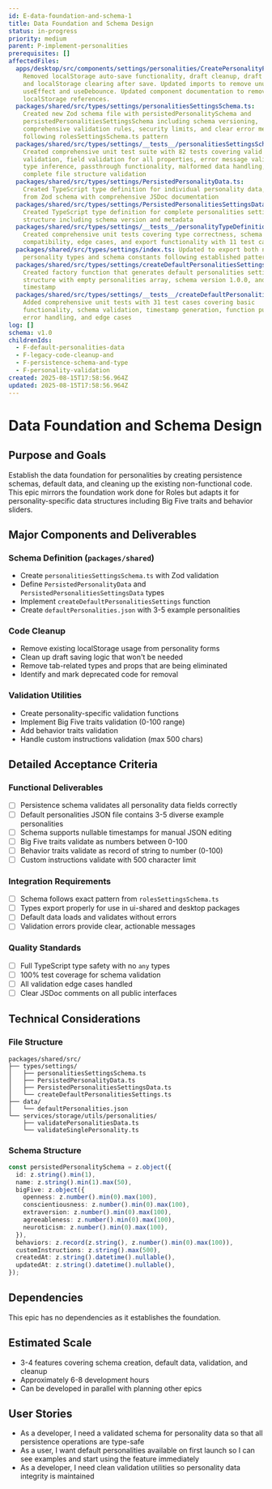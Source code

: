 ```yaml
---
id: E-data-foundation-and-schema-1
title: Data Foundation and Schema Design
status: in-progress
priority: medium
parent: P-implement-personalities
prerequisites: []
affectedFiles:
  apps/desktop/src/components/settings/personalities/CreatePersonalityForm.tsx:
    Removed localStorage auto-save functionality, draft cleanup, draft recovery,
    and localStorage clearing after save. Updated imports to remove unused
    useEffect and useDebounce. Updated component documentation to remove
    localStorage references.
  packages/shared/src/types/settings/personalitiesSettingsSchema.ts:
    Created new Zod schema file with persistedPersonalitySchema and
    persistedPersonalitiesSettingsSchema including schema versioning,
    comprehensive validation rules, security limits, and clear error messages
    following rolesSettingsSchema.ts pattern
  packages/shared/src/types/settings/__tests__/personalitiesSettingsSchema.test.ts:
    Created comprehensive unit test suite with 82 tests covering valid data
    validation, field validation for all properties, error message validation,
    type inference, passthrough functionality, malformed data handling, and
    complete file structure validation
  packages/shared/src/types/settings/PersistedPersonalityData.ts:
    Created TypeScript type definition for individual personality data, inferred
    from Zod schema with comprehensive JSDoc documentation
  packages/shared/src/types/settings/PersistedPersonalitiesSettingsData.ts:
    Created TypeScript type definition for complete personalities settings file
    structure including schema version and metadata
  packages/shared/src/types/settings/__tests__/personalityTypeDefinitions.test.ts:
    Created comprehensive unit tests covering type correctness, schema
    compatibility, edge cases, and export functionality with 11 test cases
  packages/shared/src/types/settings/index.ts: Updated to export both new
    personality types and schema constants following established patterns
  packages/shared/src/types/settings/createDefaultPersonalitiesSettings.ts:
    Created factory function that generates default personalities settings
    structure with empty personalities array, schema version 1.0.0, and current
    timestamp
  packages/shared/src/types/settings/__tests__/createDefaultPersonalitiesSettings.test.ts:
    Added comprehensive unit tests with 31 test cases covering basic
    functionality, schema validation, timestamp generation, function purity,
    error handling, and edge cases
log: []
schema: v1.0
childrenIds:
  - F-default-personalities-data
  - F-legacy-code-cleanup-and
  - F-persistence-schema-and-type
  - F-personality-validation
created: 2025-08-15T17:58:56.964Z
updated: 2025-08-15T17:58:56.964Z
---
```


# Data Foundation and Schema Design

## Purpose and Goals

Establish the data foundation for personalities by creating persistence schemas, default data, and cleaning up the existing non-functional code. This epic mirrors the foundation work done for Roles but adapts it for personality-specific data structures including Big Five traits and behavior sliders.

## Major Components and Deliverables

### Schema Definition (`packages/shared`)

- Create `personalitiesSettingsSchema.ts` with Zod validation
- Define `PersistedPersonalityData` and `PersistedPersonalitiesSettingsData` types
- Implement `createDefaultPersonalitiesSettings` function
- Create `defaultPersonalities.json` with 3-5 example personalities

### Code Cleanup

- Remove existing localStorage usage from personality forms
- Clean up draft saving logic that won't be needed
- Remove tab-related types and props that are being eliminated
- Identify and mark deprecated code for removal

### Validation Utilities

- Create personality-specific validation functions
- Implement Big Five traits validation (0-100 range)
- Add behavior traits validation
- Handle custom instructions validation (max 500 chars)

## Detailed Acceptance Criteria

### Functional Deliverables

- [ ] Persistence schema validates all personality data fields correctly
- [ ] Default personalities JSON file contains 3-5 diverse example personalities
- [ ] Schema supports nullable timestamps for manual JSON editing
- [ ] Big Five traits validate as numbers between 0-100
- [ ] Behavior traits validate as record of string to number (0-100)
- [ ] Custom instructions validate with 500 character limit

### Integration Requirements

- [ ] Schema follows exact pattern from `rolesSettingsSchema.ts`
- [ ] Types export properly for use in ui-shared and desktop packages
- [ ] Default data loads and validates without errors
- [ ] Validation errors provide clear, actionable messages

### Quality Standards

- [ ] Full TypeScript type safety with no `any` types
- [ ] 100% test coverage for schema validation
- [ ] All validation edge cases handled
- [ ] Clear JSDoc comments on all public interfaces

## Technical Considerations

### File Structure

```
packages/shared/src/
├── types/settings/
│   ├── personalitiesSettingsSchema.ts
│   ├── PersistedPersonalityData.ts
│   ├── PersistedPersonalitiesSettingsData.ts
│   └── createDefaultPersonalitiesSettings.ts
├── data/
│   └── defaultPersonalities.json
└── services/storage/utils/personalities/
    ├── validatePersonalitiesData.ts
    └── validateSinglePersonality.ts
```

### Schema Structure

```typescript
const persistedPersonalitySchema = z.object({
  id: z.string().min(1),
  name: z.string().min(1).max(50),
  bigFive: z.object({
    openness: z.number().min(0).max(100),
    conscientiousness: z.number().min(0).max(100),
    extraversion: z.number().min(0).max(100),
    agreeableness: z.number().min(0).max(100),
    neuroticism: z.number().min(0).max(100),
  }),
  behaviors: z.record(z.string(), z.number().min(0).max(100)),
  customInstructions: z.string().max(500),
  createdAt: z.string().datetime().nullable(),
  updatedAt: z.string().datetime().nullable(),
});
```

## Dependencies

This epic has no dependencies as it establishes the foundation.

## Estimated Scale

- 3-4 features covering schema creation, default data, validation, and cleanup
- Approximately 6-8 development hours
- Can be developed in parallel with planning other epics

## User Stories

- As a developer, I need a validated schema for personality data so that all persistence operations are type-safe
- As a user, I want default personalities available on first launch so I can see examples and start using the feature immediately
- As a developer, I need clean validation utilities so personality data integrity is maintained
